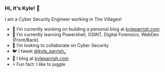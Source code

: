 ### Hi, it's Kyle! 👋

I am a Cyber Security Engineer working in The Villages!

- 🔭 I’m currently working on building a personal blog at [kyleparrish.com](https://kyleparrish.com)
- 🌱 I’m currently learning Powershell, OSINT, Digital Forensics, WebDev (Front/Back)
- 👯 I’m looking to collaborate on Cyber Security
- 🐦 I tweet [@kyle_parrish_](https://twitter.com/kyle_parrish_)
- 📝 I blog at [kyleparrish.com](kyleparrish.com)
- ⚡ Fun fact: I like to juggle

<!--
**arnydo/arnydo** is a ✨ _special_ ✨ repository because its `README.md` (this file) appears on your GitHub profile.

Here are some ideas to get you started:

- 🔭 I’m currently working on ...
- 🌱 I’m currently learning ...
- 👯 I’m looking to collaborate on ...
- 🤔 I’m looking for help with ...
- 💬 Ask me about ...
- 📫 How to reach me: ...
- 😄 Pronouns: ...
- ⚡ Fun fact: ...
-->
